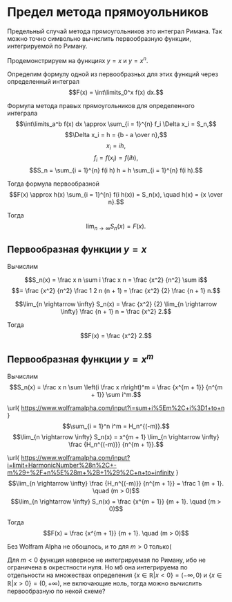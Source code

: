 # Предел метода прямоуольников

Предельный случай метода прямоугольников это интеграл Римана.
Так можно точно символьно вычислить первообразную функции, интегрируемой по Риману.

Продемонстрируем на функциях $y = x$ и $y = x^n$.

Определим формулу одной из первообразных для этих функций через определенный интеграл
$$F(x) = \int\limits_0^x f(x) dx.$$

Формула метода правых прямоугольников для определенного интеграла
$$\int\limits_a^b f(x) dx \approx \sum_{i = 1}^{n} f_i \Delta x_i = S_n,$$
$$\Delta x_i = h = {b - a \over n},$$
$$x_i = i h,$$
$$f_i = f(x_i) = f(i h),$$
$$S_n = \sum_{i = 1}^{n} f(i h) h = h \sum_{i = 1}^{n} f(i h).$$

Тогда формула первообразной
$$F(x) \approx h(x) \sum_{i = 1}^{n} f(i h(x)) = S_n(x), \quad h(x) = {x \over n}.$$

Тогда
$$\lim_{n \rightarrow \infty} S_n(x) = F(x).$$

## Первообразная функции $y = x$

Вычислим

$$S_n(x) = \frac x n \sum i \frac x n = \frac {x^2} {n^2} \sum i$$
$$= \frac {x^2} {n^2} \frac 1 2 n (n + 1) = \frac {x^2} {2} \frac {n + 1} n.$$

$$\lim_{n \rightarrow \infty} S_n(x) = \frac {x^2} {2} \lim_{n \rightarrow \infty} \frac {n + 1} n = \frac {x^2} 2.$$

Тогда
$$F(x) = \frac {x^2} 2.$$

## Первообразная функции $y = x^m$

Вычислим
$$S_n(x) = \frac x n \sum \left(i \frac x n\right)^m = \frac {x^{m + 1}} {n^{m + 1}} \sum i^m.$$

\url{ https://www.wolframalpha.com/input?i=sum+i%5Em%2C+i%3D1+to+n }
$$\sum_{i = 1}^n i^m = H_n^{(-m)}.$$
$$\lim_{n \rightarrow \infty} S_n(x) = x^{m + 1} \lim_{n \rightarrow \infty} \frac {H_n^{(-m)}} {n^{m + 1}}.$$

\url{ https://www.wolframalpha.com/input?i=limit+HarmonicNumber%28n%2C+-m%29+%2F+n%5E%28m+%2B+1%29%2C+n+to+infinity }
$$\lim_{n \rightarrow \infty} \frac {H_n^{(-m)}} {n^{m + 1}} = \frac 1 {m + 1}. \quad (m > 0)$$
$$\lim_{n \rightarrow \infty} S_n(x) = \frac {x^{m + 1}} {m + 1}. \quad (m > 0)$$

Тогда
$$F(x) = \frac {x^{m + 1}} {m + 1}. \quad (m > 0)$$

Без Wolfram Alpha не обошлось, и то для $m > 0$ только(

Для $m < 0$ функция наверное не интегрируемая по Риману, ибо не ограничена в окрестности нуля. Но мб она интегрируема по отдельности на множествах определения $\{x \in \mathbb R | x < 0\} = (- \infty, 0)$ и $\{x \in \mathbb R | x > 0\} = (0, +\infty)$, не включающие ноль, тогда можно вычислить первообразную по некой схеме? 